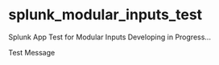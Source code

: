 # splunk_modular_inputs_test
Splunk App Test for Modular Inputs
Developing in Progress...

Test Message
